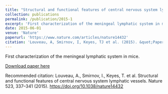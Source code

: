 ```yaml
---
title: "Structural and functional features of central nervous system lymphatic vessels"
collection: publications
permalink: /publication/2015-1
excerpt: 'First characterization of the meningeal lymphatic system in mice.'
date: 2015-06-01
venue: 'Nature'
paperurl: 'https://www.nature.com/articles/nature14432'
citation: 'Louveau, A, Smirnov, I, Keyes, TJ et al. (2015). &quot;Paper Title Number 1.&quot; <i>Journal 1</i>. 523, 337-341.'
---
```

First characterization of the meningeal lymphatic system in mice.

[Download paper here](https://www.nature.com/articles/nature14432)

Recommended citation: Louveau, A., Smirnov, I., Keyes, T. et al. Structural and functional features of central nervous system lymphatic vessels. Nature 523, 337–341 (2015). https://doi.org/10.1038/nature14432
